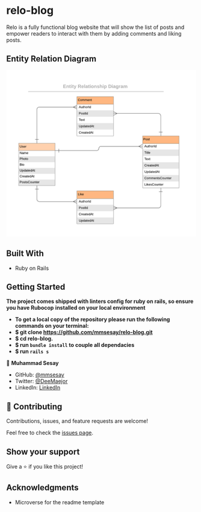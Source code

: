 # relo-blog
Relo is a fully functional blog website that will show the list of posts and empower readers to interact with them by adding comments and liking posts.

## Entity Relation Diagram
![](./public/images/blog_app_erd.png) 

## Built With

- Ruby on Rails

## Getting Started

**The project comes shipped with linters config for ruby on rails, so ensure you have Rubocop**
**installed on your local environment**

- **To get a local copy of the repository please run the following commands on your terminal:**
- **$ git clone https://github.com/mmsesay/relo-blog.git**
- **$ cd relo-blog.**
- **$ run `bundle install` to couple all dependacies**
- **$ run `rails s`**

👤 **Muhammad Sesay**

- GitHub: [@mmsesay](https://github.com/mmsesay)
- Twitter: [@DeeMaejor](https://twitter.com/DeeMaejor)
- LinkedIn: [LinkedIn](https://linkedin.com/in/muhammad-m-sesay)


## 🤝 Contributing

Contributions, issues, and feature requests are welcome!

Feel free to check the [issues page](../../issues/).

## Show your support

Give a ⭐️ if you like this project!

## Acknowledgments
- Microverse for the readme template